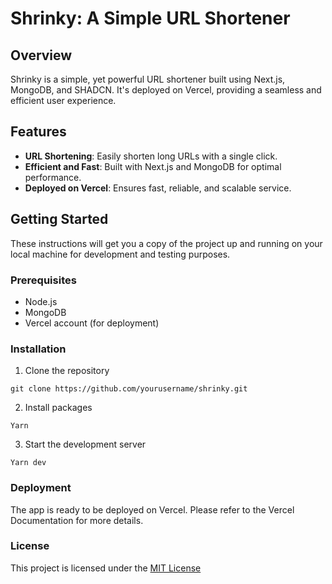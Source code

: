 # Shrinky: A Simple URL Shortener

## Overview

Shrinky is a simple, yet powerful URL shortener built using Next.js, MongoDB, and SHADCN. It's deployed on Vercel, providing a seamless and efficient user experience.

## Features

- **URL Shortening**: Easily shorten long URLs with a single click.
- **Efficient and Fast**: Built with Next.js and MongoDB for optimal performance.
- **Deployed on Vercel**: Ensures fast, reliable, and scalable service.

## Getting Started

These instructions will get you a copy of the project up and running on your local machine for development and testing purposes.

### Prerequisites

- Node.js
- MongoDB
- Vercel account (for deployment)

### Installation

1. Clone the repository
```
git clone https://github.com/yourusername/shrinky.git
```
2. Install packages
``` 
Yarn 
```
3. Start the development server
```
Yarn dev
```

### Deployment

The app is ready to be deployed on Vercel. Please refer to the Vercel Documentation for more details.

### License
This project is licensed under the [MIT License](LICENSE.md) 